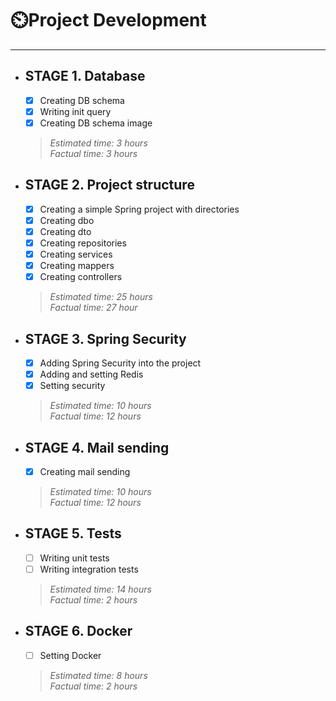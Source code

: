 # ⏲️Project Development
---

* ## STAGE 1. Database
    - [x] Creating DB schema
    - [x] Writing init query
    - [x] Creating DB schema image
    > *Estimated time: 3 hours*  
      *Factual time: 3 hours*  
    
* ## STAGE 2. Project structure
    - [x] Creating a simple Spring project with directories
    - [x] Creating dbo
    - [x] Creating dto
    - [x] Creating repositories
    - [x] Creating services
    - [x] Creating mappers
    - [x] Creating controllers
    > *Estimated time: 25 hours*    
      *Factual time: 27 hour* 

* ## STAGE 3. Spring Security
    - [x] Adding Spring Security into the project
    - [x] Adding and setting Redis
    - [x] Setting security
    > *Estimated time: 10 hours*  
      *Factual time: 12 hours*

* ## STAGE 4. Mail sending
    - [x] Creating mail sending
    > *Estimated time: 10 hours*  
      *Factual time: 12 hours*

* ## STAGE 5. Tests
    - [ ] Writing unit tests
    - [ ] Writing integration tests
    > *Estimated time: 14 hours*  
      *Factual time: 2 hours*

* ## STAGE 6. Docker
    - [ ] Setting Docker
    > *Estimated time: 8 hours*  
      *Factual time: 2 hours*




